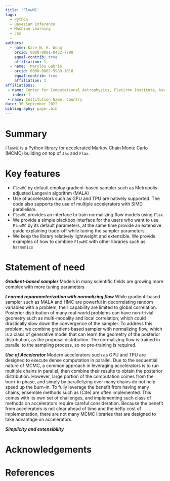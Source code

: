```yaml
---
title: 'FlowMC'
tags:
  - Python
  - Bayesian Inference 
  - Machine Learning
  - Jax
  - 
authors:
  - name: Kaze W. K. Wong
    orcid: 0000-0001-8432-7788
    equal-contrib: true
    affiliation: 1 
  - name:  Marylou Gabrié
    orcid: 0000-0002-5989-1018
    equal-contrib: true 
    affiliation: 2
affiliations:
 - name: Center for Computational Astrophysics, Flatiron Institute, New York, NY 10010, US
   index: 1
 - name: Institution Name, Country
date: 30 September 2022
bibliography: paper.bib
---
```


# Summary

`FlowMC` is a Python library for accelerated Markov Chain Monte Carlo (MCMC) building on top of `Jax` and `Flax`.


# Key features

- `FlowMC` by default employ gradient-based sampler such as Metropolis-adjusted Langevin algorithm (MALA)
- Use of accelerators such as GPU and TPU are natively supported. The code also supports the use of multiple accelerators with SIMD parallelism.
- `FlowMC` provides an interface to train normalizing flow models using `Flax`.
- We provide a simple blackbox interface for the users who want to use `FlowMC` by its default parameters, at the same time provide an extensive guide explaining trade-off while tuning the sampler parameters.
- We keep the library relatively lightweight and extensible. We provide examples of how to combine `FlowMC` with other libraries such as `harmonics`

# Statement of need

***Gradient-based sampler***
Models in many scientific fields are growing more complex with more tuning parameters

***Learned reparameterization with normalizing flow***
While gradient-based sampler such as MALA and HMC are powerful in decorrelating random variables with a problem, their capability are limited to global correlation.
Posterior distribution of many real-world problems can have non-trivial geometry such as multi-modality and local correlation, which could drastically slow down the convergence of the sampler.
To address this problem, we combine gradient-based sampler with normalizing flow, which is a class of generative model that can learn the geometry of the posterior distribution, as the proposal distribution.
The normalizing flow is trained in parallel to the sampling process, so no pre-training is required.

***Use of Accelerator***
Modern accelerators such as GPU and TPU are designed to execute dense computation in parallel.
Due to the sequential nature of MCMC, a common approach in leveraging accelerators is to run multiple chains in parallel, then combine their results to obtain the posterior distribution.
However, large portion of the computation comes from the burn-in phase, and simply by parallelizing over many chains do not help speed up the burn-in.
To fully leverage the benefit from having many chains, ensemble methods such as (Cite) are often implemented.
This comes with its own set of challenges, and implementing such class of methods on accelerators require careful consideration.
Because the benefit from accelerators is not clear ahead of time and the hefty cost of implementation, 
there are not many MCMC libraries that are designed to take advantage on accelerators.

***Simplicity and extensibility***


# Acknowledgements

# References
